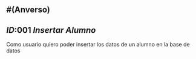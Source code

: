 #(Anverso)
---
*ID*:001 *Insertar Alumno*
---

Como usuario quiero poder insertar los datos de un alumno en la base de datos